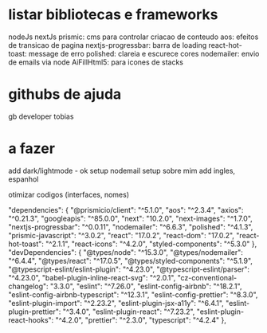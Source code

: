 # listar bibliotecas e frameworks
nodeJs
nextJs
prismic: cms para controlar criacao de conteudo
aos: efeitos de transicao de pagina
nextjs-progressbar: barra de loading
react-hot-toast: message de erro
polished: clareia e escurece cores
nodemailer: envio de emails via node
AiFillHtml5: para icones de stacks

# githubs de ajuda
gb developer
tobias

# a fazer
add dark/lightmode - ok
setup nodemail
setup sobre mim
add ingles, espanhol

otimizar codigos (interfaces, nomes)

"dependencies": {
    "@prismicio/client": "^5.1.0",
    "aos": "^2.3.4",
    "axios": "^0.21.3",
    "googleapis": "^85.0.0",
    "next": "10.2.0",
    "next-images": "^1.7.0",
    "nextjs-progressbar": "^0.0.11",
    "nodemailer": "^6.6.3",
    "polished": "^4.1.3",
    "prismic-javascript": "^3.0.2",
    "react": "17.0.2",
    "react-dom": "17.0.2",
    "react-hot-toast": "^2.1.1",
    "react-icons": "^4.2.0",
    "styled-components": "^5.3.0"
  },
  "devDependencies": {
    "@types/node": "^15.3.0",
    "@types/nodemailer": "^6.4.4",
    "@types/react": "^17.0.5",
    "@types/styled-components": "^5.1.9",
    "@typescript-eslint/eslint-plugin": "^4.23.0",
    "@typescript-eslint/parser": "^4.23.0",
    "babel-plugin-inline-react-svg": "^2.0.1",
    "cz-conventional-changelog": "3.3.0",
    "eslint": "^7.26.0",
    "eslint-config-airbnb": "^18.2.1",
    "eslint-config-airbnb-typescript": "^12.3.1",
    "eslint-config-prettier": "^8.3.0",
    "eslint-plugin-import": "^2.23.2",
    "eslint-plugin-jsx-a11y": "^6.4.1",
    "eslint-plugin-prettier": "^3.4.0",
    "eslint-plugin-react": "^7.23.2",
    "eslint-plugin-react-hooks": "^4.2.0",
    "prettier": "^2.3.0",
    "typescript": "^4.2.4"
  },
